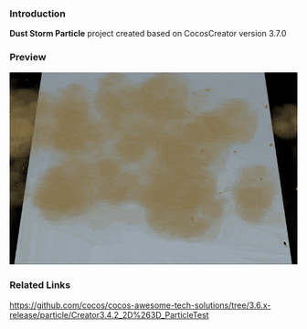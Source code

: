 ### Introduction
**Dust Storm Particle** project created based on CocosCreator version 3.7.0

### Preview
![image](../../../gif/202211/2022112101.gif)

### Related Links
https://github.com/cocos/cocos-awesome-tech-solutions/tree/3.6.x-release/particle/Creator3.4.2_2D%263D_ParticleTest